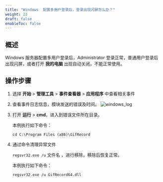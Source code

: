```yaml
---
title: "Windows  配置多用户登录后，登录出现闪屏怎么办？"
weight: 23
draft: false
enableToc: false
---
```

## 概述

 Windows 服务器配置多用户登录后，Administrator 登录正常，普通用户登录后出现闪屏，或者打开 **我的电脑** 出现自动关闭，不能正常使用。

## 操作步骤

1. 选择 **开始** > **管理工具** > **事件查看器** > **应用程序** 中查看相关事件

2. 查看事件日志信息，模块发送的错误及时间。
   ![windows_log](/compute/vm/_images/windows_log_11.png)

   

3. 打开 **运行** > **cmd**，进入到错误文件所在目录。

   本例执行如下命令：

   ```
   cd C:\Program Files (x86)\GifRecord
   ```

   

4. 通过命令清理异常文件

   ```regsvr32.exe /u```  文件名 ，进行移除，移除后恢复正常。

   本例执行如下命令：

   ```
   regsvr32.exe /u GifRecord64.dll
   ```

   
